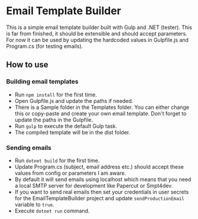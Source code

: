 # Email Template Builder

This is a simple email template builder built with Gulp and .NET (tester). This is far from finished, it should be extensible and should accept parameters. For now it can be used by updating the hardcoded values in Gulpfile.js and Program.cs (for testing emails).

## How to use

### Building email templates

* Run `npm install` for the first time.
* Open Gulpfile.js and update the paths if needed.
* There is a Sample folder in the Templates folder. You can either change this or copy-paste and create your own email template. Don't forget to update the paths in the Gulpfile.
* Run `gulp` to execute the default Gulp task.
* The compiled template will be in the dist folder.

### Sending emails

* Run `dotnet build` for the first time.
* Update Program.cs (subject, email address etc.) should accept these values from config or parameters I am aware.
* By default it will send emails using localhost which means that you need a local SMTP server for development like Papercut or Smpt4dev.
* If you want to send real emails then set your credentials in user secrets for the EmailTemplateBuilder project and update `sendProductionEmail` variable to `true`.
* Execute `dotnet run` command.